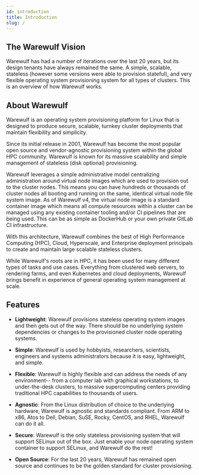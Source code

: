 ```yaml
---
id: introduction
title: Introduction
slug: /
---
```


## The Warewulf Vision

Warewulf has had a number of iterations over the last 20 years, but its design tenants have always remained the same. A simple, scalable, stateless (however some versions were able to provision stateful), and very flexible operating system provisioning system for all types of clusters. This is an overview of how Warewulf works.

## About Warewulf

Warewulf is an operating system provisioning platform for Linux that is designed to produce secure, scalable, turnkey cluster deployments that maintain flexibility and simplicity.

Since its initial release in 2001, Warewulf has become the most popular open source and vendor-agnostic provisioning system within the global HPC community. Warewulf is known for its massive scalability and simple management of stateless (disk optional) provisioning.

Warewulf leverages a simple administrative model centralizing administration around virtual node images which are used to provision out to the cluster nodes. This means you can have hundreds or thousands of cluster nodes all booting and running on the same, identical virtual node file system image. As of Warewulf v4, the virtual node image is a standard container image which means all compute resources within a cluster can be managed using any existing container tooling and/or CI pipelines that are being used. This can be as simple as DockerHub or your own private GitLab CI infrastructure.

With this architecture, Warewulf combines the best of High Performance Computing (HPC), Cloud, Hyperscale, and Enterprise deployment principals to create and maintain large scalable stateless clusters.

While Warewulf's roots are in HPC, it has been used for many different types of tasks and use cases. Everything from clustered web servers, to rendering farms, and even Kubernetes and cloud deployments, Warewulf brings benefit in experience of general operating system management at scale.

## Features

- **Lightweight**: Warewulf provisions stateless operating system images and then gets out of the way. There should be no underlying system dependencies or changes to the provisioned cluster node operating systems.
   
- **Simple**: Warewulf is used by hobbyists, researchers, scientists, engineers and systems administrators because it is easy, lightweight, and simple.
   
- **Flexible**: Warewulf is highly flexible and can address the needs of any environment-- from a computer lab with graphical workstations, to under-the-desk clusters, to massive supercomputing centers providing traditional HPC capabilities to thousands of users.
   
- **Agnostic**: From the Linux distribution of choice to the underlying hardware, Warewulf is agnostic and standards compliant. From ARM to x86, Atos to Dell, Debian, SuSE, Rocky, CentOS, and RHEL, Warewulf can do it all.

- **Secure**: Warewulf is the only stateless provisioning system that will support SELinux out of the box. Just enable your node operating system container to support SELinux, and Warewulf do the rest!
   
- **Open Source**: For the last 20 years, Warewulf has remained open source and continues to be the golden standard for cluster provisioning.
